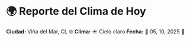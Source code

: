 # 🌍 Reporte del Clima de Hoy

**Ciudad:** Viña del Mar, CL 🌐
**Clima:** ☀️ Cielo claro
**Fecha:** 📅 05, 10, 2025 🚀

